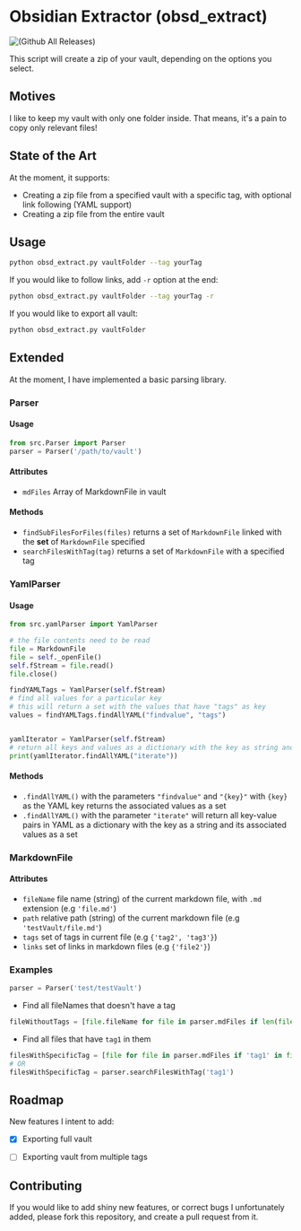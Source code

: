 # Obsidian Extractor (obsd_extract)

![(Github All Releases)](https://img.shields.io/github/downloads/danymat/Obsidian-Extractor/total)

This script will create a zip of your vault, depending on the options you select.

## Motives

I like to keep my vault with only one folder inside. That means, it's a pain to copy only relevant files!

## State of the Art

At the moment, it supports:

- Creating a zip file from a specified vault with a specific tag, with optional link following (YAML support)
- Creating a zip file from the entire vault

## Usage

```bash
python obsd_extract.py vaultFolder --tag yourTag
```

If you would like to follow links, add `-r` option at the end:

```bash
python obsd_extract.py vaultFolder --tag yourTag -r
```

If you would like to export all vault:

```bash
python obsd_extract.py vaultFolder
```

## Extended

At the moment, I have implemented a basic parsing library.

### Parser

#### Usage

```python
from src.Parser import Parser
parser = Parser('/path/to/vault')
```

#### Attributes

- `mdFiles` Array of MarkdownFile in vault

#### Methods

- `findSubFilesForFiles(files)` returns a set of `MarkdownFile` linked with the **set** of `MarkdownFile` specified
- `searchFilesWithTag(tag)` returns a set of `MarkdownFile` with a specified tag


### YamlParser

#### Usage

```python
from src.yamlParser import YamlParser

# the file contents need to be read
file = MarkdownFile
file = self._openFile()
self.fStream = file.read()
file.close()

findYAMLTags = YamlParser(self.fStream)
# find all values for a particular key
# this will return a set with the values that have "tags" as key
values = findYAMLTags.findAllYAML("findvalue", "tags")


yamlIterator = YamlParser(self.fStream)
# return all keys and values as a dictionary with the key as string and its values as set
print(yamlIterator.findAllYAML("iterate"))
```

#### Methods

- `.findAllYAML()` with the parameters `"findvalue"` and `"{key}"` with `{key}`
  as the YAML key returns the associated values as a set
- `.findAllYAML()` with the parameter `"iterate"` will return all key-value
  pairs in YAML as a dictionary with the key as a string and its associated
  values as a set

### MarkdownFile

#### Attributes

- `fileName` file name (string) of the current markdown file, with `.md` extension (e.g `'file.md'`)
- `path` relative path (string) of the current markdown file (e.g `'testVault/file.md'`)
- `tags` set of tags in current file (e.g `{'tag2', 'tag3'}`)
- `links` set of links in markdown files (e.g `{'file2'}`)

### Examples

```python
parser = Parser('test/testVault')
```

- Find all fileNames that doesn't have a tag

```python
fileWithoutTags = [file.fileName for file in parser.mdFiles if len(file.tags) == 0]
```

- Find all files that have `tag1` in them

```python
filesWithSpecificTag = [file for file in parser.mdFiles if 'tag1' in file.tags]
# OR
filesWithSpecificTag = parser.searchFilesWithTag('tag1')
```

## Roadmap

New features I intent to add:

- [X] Exporting full vault
- [ ] Exporting vault from multiple tags


## Contributing

If you would like to add shiny new features, or correct bugs I unfortunately added, please fork
this repository, and create a pull request from it.
